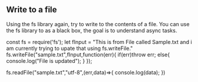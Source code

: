 ## Write to a file
Using the fs library again, try to write to the contents of a file.
You can use the fs library to as a black box, the goal is to understand async tasks.




const fs = require('fs');
let fInput = "This is from File called Sample.txt and i am currently trying to upate that using fs.writeFile."
fs.writeFile("sample.txt",fInput,function(err){
    if(err)throw err;
    else{
        console.log("File is updated");
    }
});

fs.readFile("sample.txt","utf-8",(err,data)=>{
    console.log(data);
})